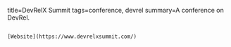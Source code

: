 title=DevRelX Summit
tags=conference, devrel
summary=A conference on DevRel.
~~~~~~

[Website](https://www.devrelxsummit.com/)

